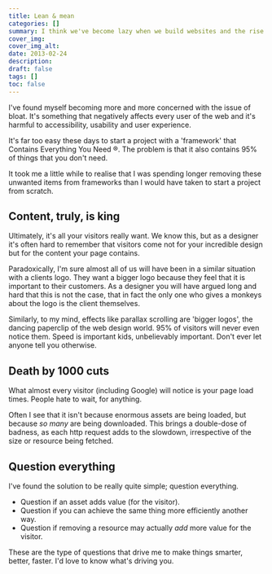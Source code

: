 ```yaml
---
title: Lean & mean
categories: [] 
summary: I think we've become lazy when we build websites and the rise of chuck-it-all-in frameworks has only made things worse.
cover_img:
cover_img_alt:
date: 2013-02-24
description:
draft: false
tags: []
toc: false
---
```


I've found myself becoming more and more concerned with the issue of bloat. It's something that negatively affects every user of the web and it's harmful to accessibility, usability and user experience.

It's far too easy these days to start a project with a 'framework' that Contains Everything You Need &reg;. The problem is that it also contains 95% of things that you don't need.

It took me a little while to realise that I was spending longer removing these unwanted items from frameworks than I would have taken to start a project from scratch.

## Content, truly, is king
Ultimately, it's all your visitors really want. We know this, but as a designer it's often hard to remember that visitors come not for your incredible design but for the content your page contains.

Paradoxically, I'm sure almost all of us will have been in a similar situation with a clients logo. They want a bigger logo because they feel that it is important to their customers. As a designer you will have argued long and hard that this is not the case, that in fact the only one who gives a monkeys about the logo is the client themselves.

Similarly, to my mind, effects like parallax scrolling are 'bigger logos', the dancing paperclip of the web design world. 95% of visitors will never even notice them. Speed is important kids, unbelievably important. Don't ever let anyone tell you otherwise.

## Death by 1000 cuts
What almost every visitor (including Google) will notice is your page load times. People hate to wait, for anything.

Often I see that it isn't because enormous assets are being loaded, but because *so many* are being downloaded. This brings a double-dose of badness, as each http request adds to the slowdown, irrespective of the size or resource being fetched.

## Question everything

I've found the solution to be really quite simple; question everything.

* Question if an asset adds value (for the visitor).
* Question if you can achieve the same thing more efficiently another way.
* Question if removing a resource may actually *add* more value for the visitor.

These are the type of questions that drive me to make things smarter, better, faster. I'd love to know what's driving you.
